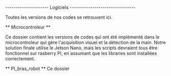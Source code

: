 --------------------- Logiciels --------------------------------

Toutes les versions de nos codes se retrouvent ici.

** Microcontroleur **

Ce dossier contient les versions de codes qui ont été implémenté dans le microcontroleur qui gère l'acquisition visuel et la détection de la main.
Notre solution finale utilise le Jetson Nano, mais les scripts devraient tous être fonctionnel sur rasberry PI, en assumant que les libraries sont 
installées correctement.

** PI_bras_robot **
Ce dossier
